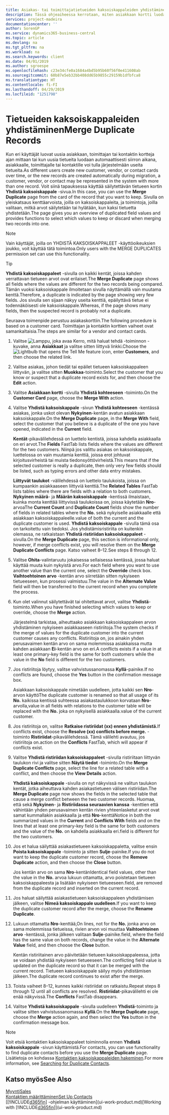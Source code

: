 ```yaml
---
title: Asiakas- tai toimittajatietueiden kaksoiskappaleiden yhdistäminen | Microsoft Docs
description: Tässä ohjeaiheessa kerrotaan, miten asiakkaan kortti luodaan rekisteröimään tietoja kustakin uudesta asiakkaasta, jolle myyt.
services: project-madeira
documentationcenter: ''
author: SorenGP
ms.service: dynamics365-business-central
ms.topic: article
ms.devlang: na
ms.tgt_pltfrm: na
ms.workload: na
ms.search.keywords: client
ms.date: 04/01/2019
ms.author: sgroespe
ms.openlocfilehash: c23e34cfe0a1684a4bd5b95b60f56f0e411608ab
ms.sourcegitcommit: 60b87e5eb32bb408dd65b9855c29159b1dfbfca8
ms.translationtype: HT
ms.contentlocale: fi-FI
ms.lasthandoff: 04/29/2019
ms.locfileid: "1251798"
---
```

# <a name="merge-duplicate-records"></a><span data-ttu-id="98fbb-103">Tietueiden kaksoiskappaleiden yhdistäminen</span><span class="sxs-lookup"><span data-stu-id="98fbb-103">Merge Duplicate Records</span></span>
<span data-ttu-id="98fbb-104">Kun eri käyttäjät luovat uusia asiakkaan, toimittajan tai kontaktin kortteja ajan mittaan tai kun uusia tietueita luodaan automaattisesti siirron aikana, asiakkaalle, toimittajalle tai kontaktille voi tulla järjestelmään useita tietueita.</span><span class="sxs-lookup"><span data-stu-id="98fbb-104">As different users create new customer, vendor, or contact cards over time, or the new records are created automatically during migration, a customer, vendor, or contact may be represented in the system with more than one record.</span></span> <span data-ttu-id="98fbb-105">Voit siinä tapauksessa käyttää säilytettävän tietueen kortin **Yhdistä kaksoiskappale** -sivua.</span><span class="sxs-lookup"><span data-stu-id="98fbb-105">In this case, you can use the **Merge Duplicate** page from the card of the record that you want to keep.</span></span> <span data-ttu-id="98fbb-106">Sivulla on yleiskatsaus kenttäarvoista, joilla on kaksoiskappaleita, ja toimintoja, joilla valitaan, mitkä arvot säilytetään tai hylätään, kun kaksi tietuetta yhdistetään.</span><span class="sxs-lookup"><span data-stu-id="98fbb-106">The page gives you an overview of duplicated field values and provides functions to select which values to keep or discard when merging two records into one.</span></span>

> [!NOTE]
> <span data-ttu-id="98fbb-107">Vain käyttäjät, joilla on YHDISTÄ KAKSOISKAPPALEET -käyttöoikeuksien joukko, voit käyttää tätä toimintoa.</span><span class="sxs-lookup"><span data-stu-id="98fbb-107">Only users with the MERGE DUPLICATES permission set can use this functionality.</span></span>

> [!TIP]
> <span data-ttu-id="98fbb-108">**Yhdistä kaksoiskappaleet** -sivulla on kaikki kentät, joissa kahden verrattavan tietueen arvot ovat erilaiset.</span><span class="sxs-lookup"><span data-stu-id="98fbb-108">The **Merge Duplicate** page shows all fields where the values are different for the two records being compared.</span></span> <span data-ttu-id="98fbb-109">Tämän vuoksi kaksoiskappale ilmoitetaan sivulla näyttämällä vain muutama kenttä.</span><span class="sxs-lookup"><span data-stu-id="98fbb-109">Therefore, a duplicate is indicated by the page showing very few fields.</span></span> <span data-ttu-id="98fbb-110">Jos sivulla sen sijaan näkyy useita kenttiä, epäilyttävä tietue ei todennäköisesti ole kaksoiskappale.</span><span class="sxs-lookup"><span data-stu-id="98fbb-110">Whereas, if the page shows many fields, then the suspected record is probably not a duplicate.</span></span>

<span data-ttu-id="98fbb-111">Seuraava toimenpide perustuu asiakaskorttiin.</span><span class="sxs-lookup"><span data-stu-id="98fbb-111">The following procedure is based on a customer card.</span></span> <span data-ttu-id="98fbb-112">Toimittajan ja kontaktin korttien vaiheet ovat samankaltaisia.</span><span class="sxs-lookup"><span data-stu-id="98fbb-112">The steps are similar for a vendor  and contact cards.</span></span>

1. <span data-ttu-id="98fbb-113">Valitse ![Lamppu, joka avaa Kerro, mitä haluat tehdä -toiminnon](media/ui-search/search_small.png "Kerro, mitä haluat tehdä") -kuvake, anna **Asiakkaat** ja valitse sitten liittyvä linkki.</span><span class="sxs-lookup"><span data-stu-id="98fbb-113">Choose the ![Lightbulb that opens the Tell Me feature](media/ui-search/search_small.png "Tell me what you want to do") icon, enter **Customers**, and then choose the related link.</span></span>
2. <span data-ttu-id="98fbb-114">Valitse asiakas, johon tiedät tai epäilet tietueen kaksoiskappaleen liittyvän, ja valitse sitten **Muokkaa**-toiminto.</span><span class="sxs-lookup"><span data-stu-id="98fbb-114">Select the customer that you know or suspect that a duplicate record exists for, and then choose the **Edit** action.</span></span>
3. <span data-ttu-id="98fbb-115">Valitse **Asiakkaan kortti** -sivulla **Yhdistä kohteeseen** -toiminto.</span><span class="sxs-lookup"><span data-stu-id="98fbb-115">On the **Customer Card** page, choose the **Merge With** action.</span></span>
4. <span data-ttu-id="98fbb-116">Valitse **Yhdistä kaksoiskappale** -sivun **Yhdistä kohteeseen** -kentässä asiakas, jonka uskot olevan **Nykyinen**-kentän avatun asiakkaan kaksoiskappale.</span><span class="sxs-lookup"><span data-stu-id="98fbb-116">On the **Merge Duplicate** page, in the **Merge With** field, select the customer that you believe is a duplicate of the one you have opened, indicated in the **Current** field.</span></span>

    <span data-ttu-id="98fbb-117">**Kentät**-pikavälilehdessä on luettelo kentistä, joissa kahdella asiakkaalla on eri arvot.</span><span class="sxs-lookup"><span data-stu-id="98fbb-117">The **Fields** FastTab lists fields where the values are different for the two customers.</span></span> <span data-ttu-id="98fbb-118">Niinpä jos valittu asiakas on kaksoiskappale, luettelossa on vain muutamia kenttiä, joissa erot johtuvat kirjoitusvirheistä tai muista tiedonsyöttövirheistä.</span><span class="sxs-lookup"><span data-stu-id="98fbb-118">This means that if the selected customer is really a duplicate, then only very few fields should be listed, such as typing errors and other data entry mistakes.</span></span>

    <span data-ttu-id="98fbb-119">**Liittyvät taulukot** -välilehdessä on luettelo taulukoista, joissa on kumpaankin asiakkaaseen liittyviä kenttiä.</span><span class="sxs-lookup"><span data-stu-id="98fbb-119">The **Related Tables** FastTab lists tables where there are fields with a relation to both customers.</span></span> <span data-ttu-id="98fbb-120">**Nykyinen määrä**- ja **Määrän kaksoiskappale** -kentissä ilmaistaan, kuinka monta kenttää liittyvissä taulukoissa on, joissa käytetään **Nro**-arvoa</span><span class="sxs-lookup"><span data-stu-id="98fbb-120">The **Current Count** and **Duplicate Count** fields show the number of fields in related tables where the **No.**</span></span> <span data-ttu-id="98fbb-121">sekä nykyiselle asiakkaalle että asiakkaan kaksoiskappaleelle.</span><span class="sxs-lookup"><span data-stu-id="98fbb-121">value of both the current and the duplicate customer is used.</span></span> <span data-ttu-id="98fbb-122">**Yhdistä kaksoiskappale** -sivulla tämä osa on tarkoitettu vain tiedoksi. Jos yhdistämisristiriita on kuitenkin olemassa, ne ratkaistaan **Yhdistä ristiriidan kaksoiskappaleet** -sivulla.</span><span class="sxs-lookup"><span data-stu-id="98fbb-122">On the **Merge Duplicate** page, this section is informational only, however, if merge conflicts exist, you will resolve them on the **Merge Duplicate Conflicts** page.</span></span> <span data-ttu-id="98fbb-123">Katso vaiheet 8–12.</span><span class="sxs-lookup"><span data-stu-id="98fbb-123">See steps 8 through 12.</span></span>   

5. <span data-ttu-id="98fbb-124">Valitse **Ohita**-valintaruutu jokaisessa sellaisessa kentässä, jossa haluat käyttää muuta kuin nykyistä arvo.</span><span class="sxs-lookup"><span data-stu-id="98fbb-124">For each field where you want to use another value than the current one, select the **Override** check box.</span></span> <span data-ttu-id="98fbb-125">**Vaihtoehtoinen arvo** -kentän arvo siirretään sitten nykyiseen tietueeseen, kun prosessi valmistuu.</span><span class="sxs-lookup"><span data-stu-id="98fbb-125">The value in the **Alternate Value** field will then be transferred to the current record when you complete the process.</span></span>
6. <span data-ttu-id="98fbb-126">Kun olet valinnut säilytettävät tai ohitettavat arvot, valitse **Yhdistä**-toiminto.</span><span class="sxs-lookup"><span data-stu-id="98fbb-126">When you have finished selecting which values to keep or override, choose the **Merge** action.</span></span>

    <span data-ttu-id="98fbb-127">Järjestelmä tarkistaa, aiheuttaako asiakkaan kaksoiskappaleen arvon yhdistäminen nykyiseen asiakkaaseen ristiriitoja.</span><span class="sxs-lookup"><span data-stu-id="98fbb-127">The system checks if the merge of values for the duplicate customer into the current customer causes any conflicts.</span></span> <span data-ttu-id="98fbb-128">Ristiriitoja on, jos ainakin yhden perusavaimen kentän arvo on sama molemmissa asiakkaissa mutta kahden asiakkaan **Ei**-kentän arvo on eri.</span><span class="sxs-lookup"><span data-stu-id="98fbb-128">A conflicts exists if a value in at least one primary-key field is the same for both customers while the value in the **No** field is different for the two customers.</span></span>

7. <span data-ttu-id="98fbb-129">Jos ristiriitoja löytyy, valitse vahvistussanomassa **Kyllä**-painike.</span><span class="sxs-lookup"><span data-stu-id="98fbb-129">If no conflicts are found, choose the **Yes** button in the confirmation message box.</span></span>

    <span data-ttu-id="98fbb-130">Asiakkaan kaksoiskappale nimetään uudelleen, jotta kaikki sen **Nro**-arvon käyttö</span><span class="sxs-lookup"><span data-stu-id="98fbb-130">The duplicate customer is renamed so that all usage of its **No.**</span></span> <span data-ttu-id="98fbb-131">kaikissa kentissä suhteessa asiakastaulukkoon korvataan **Nro**-arvolla,</span><span class="sxs-lookup"><span data-stu-id="98fbb-131">value in all fields with relations to the customer table will be replaced with the **No.**</span></span> <span data-ttu-id="98fbb-132">joka on nykyisellä asiakkaalla.</span><span class="sxs-lookup"><span data-stu-id="98fbb-132">value of the current customer.</span></span>
8. <span data-ttu-id="98fbb-133">Jos ristiriitoja on, valitse **Ratkaise ristiriidat (xx) ennen yhdistämistä.**</span><span class="sxs-lookup"><span data-stu-id="98fbb-133">If conflicts exist, choose the **Resolve (xx) conflicts before merge.**</span></span> <span data-ttu-id="98fbb-134">-toiminto **Ristiriidat**-pikavälilehdessä. Tämä välilehti avautuu, jos ristiriitoja on.</span><span class="sxs-lookup"><span data-stu-id="98fbb-134">action on the **Conflicts** FastTab, which will appear if conflicts exist.</span></span>
9. <span data-ttu-id="98fbb-135">Valitse **Yhdistä ristiriidan kaksoiskappaleet** -sivulla ristiriitaan liittyvän taulukon rivi ja valitse sitten **Näytä tiedot** -toiminto.</span><span class="sxs-lookup"><span data-stu-id="98fbb-135">On the **Merge Duplicate Conflicts** page, select the line for a related table with a conflict, and then choose the **View Details** action.</span></span>

    <span data-ttu-id="98fbb-136">**Yhdistä kaksoiskappale** -sivulla on nyt näkyvissä ne valitun taulukon kentät, jotka aiheuttava kahden asiakastietueen välisen ristiriidan.</span><span class="sxs-lookup"><span data-stu-id="98fbb-136">The **Merge Duplicate** page now shows the fields in the selected table that cause a merge conflict between the two customer records.</span></span> <span data-ttu-id="98fbb-137">Huomaa, että sekä **Nykyinen**- ja **Ristiriidassa seuraavien kanssa** -kenttien että vähintään yhden perusavaimen kentän rivien yhteenlasketut arvot ovat samat kummallakin asiakkaalla ja että **Nro**-kenttä</span><span class="sxs-lookup"><span data-stu-id="98fbb-137">Notice in both the summarized values in the **Current** and **Conflicts With** fields and on the lines that at least one primary-key field is the same for both customers and the value of the **No.**</span></span> <span data-ttu-id="98fbb-138">on kahdella asiakkaalla eri.</span><span class="sxs-lookup"><span data-stu-id="98fbb-138">field is different for the two customers.</span></span>   
10. <span data-ttu-id="98fbb-139">Jos et halua säilyttää asiakastietueen kaksoiskappaletta, valitse ensin **Poista kaksoiskappale** -toiminto ja sitten **Sulje**-painike.</span><span class="sxs-lookup"><span data-stu-id="98fbb-139">If you do not want to keep the duplicate customer record, choose the **Remove Duplicate** action, and then choose the **Close** button.</span></span>

    <span data-ttu-id="98fbb-140">Jos kentän arvo on sama **Nro**-kentän</span><span class="sxs-lookup"><span data-stu-id="98fbb-140">Identical field values, other than the value in the **No.**</span></span> <span data-ttu-id="98fbb-141">arvoa lukuun ottamatta, arvo poistetaan tietueen kaksoiskappaleesta ja lisätään nykyiseen tietueeseen.</span><span class="sxs-lookup"><span data-stu-id="98fbb-141">field, are removed from the duplicate record and inserted on the current record.</span></span>
11. <span data-ttu-id="98fbb-142">Jos haluat säilyttää asiakastietueen kaksoiskappaleen yhdistämisen jälkeen, valitse **Nimeä kaksoiskappale uudelleen**.</span><span class="sxs-lookup"><span data-stu-id="98fbb-142">If you want to keep the duplicate customer record after the merge,  choose the **Rename Duplicate**.</span></span>
12. <span data-ttu-id="98fbb-143">Lukuun ottamatta **Nro**-kenttää,</span><span class="sxs-lookup"><span data-stu-id="98fbb-143">On lines, not for the **No.**</span></span> <span data-ttu-id="98fbb-144">jonka arvo on sama molemmissa tietueissa, rivien arvon voi muuttaa **Vaihtoehtoinen arvo** -kentässä, jonka jälkeen valitaan **Sulje**-painike.</span><span class="sxs-lookup"><span data-stu-id="98fbb-144">field, where the field has the same value on both records, change the value in the **Alternate Value** field, and then choose the **Close** button.</span></span>

    <span data-ttu-id="98fbb-145">Kentän ristiriitainen arvo päivitetään tietueen kaksoiskappaleessa, jotta se voidaan yhdistää nykyiseen tietueeseen.</span><span class="sxs-lookup"><span data-stu-id="98fbb-145">The conflicting field value is updated on the duplicate record so that it can be merged with the current record.</span></span> <span data-ttu-id="98fbb-146">Tietueen kaksoiskappale säilyy myös yhdistämisen jälkeen.</span><span class="sxs-lookup"><span data-stu-id="98fbb-146">The duplicate record continues to exist after the merge.</span></span>
13. <span data-ttu-id="98fbb-147">Toista vaiheet 8–12, kunnes kaikki ristiriidat on ratkaistu.</span><span class="sxs-lookup"><span data-stu-id="98fbb-147">Repeat steps 8 through 12 until all conflicts are resolved.</span></span> <span data-ttu-id="98fbb-148">**Ristiriidat**-pikavälilehti ei ole enää näkyvissä.</span><span class="sxs-lookup"><span data-stu-id="98fbb-148">The **Conflicts** FastTab disappears.</span></span>
14. <span data-ttu-id="98fbb-149">Valitse **Yhdistä kaksoiskappale** -sivulla uudelleen **Yhdistä**-toiminto ja valitse sitten vahvistussanomassa **Kyllä**.</span><span class="sxs-lookup"><span data-stu-id="98fbb-149">On the **Merge Duplicate** page, choose the **Merge** action again, and then select the **Yes** button in the confirmation message box.</span></span>

> [!NOTE]
> <span data-ttu-id="98fbb-150">Voit etsiä kontaktien kaksoiskappaleet toiminnolla ennen **Yhdistä kaksoiskappale** -sivun käyttämistä.</span><span class="sxs-lookup"><span data-stu-id="98fbb-150">For contacts, you can use functionality to find duplicate contacts before you use the **Merge Duplicate** page.</span></span> <span data-ttu-id="98fbb-151">Lisätietoja on kohdassa [Kontaktien kaksoiskappaleiden hakeminen](marketing-setup-contacts.md#searching-for-duplicate-contacts).</span><span class="sxs-lookup"><span data-stu-id="98fbb-151">For more information, see [Searching for Duplicate Contacts](marketing-setup-contacts.md#searching-for-duplicate-contacts).</span></span>

## <a name="see-also"></a><span data-ttu-id="98fbb-152">Katso myös</span><span class="sxs-lookup"><span data-stu-id="98fbb-152">See Also</span></span>
[<span data-ttu-id="98fbb-153">Myynti</span><span class="sxs-lookup"><span data-stu-id="98fbb-153">Sales</span></span>](sales-manage-sales.md)  
[<span data-ttu-id="98fbb-154">Kontaktien määrittäminen</span><span class="sxs-lookup"><span data-stu-id="98fbb-154">Set Up Contacts</span></span>](marketing-setup-contacts.md)  
<span data-ttu-id="98fbb-155">[[!INCLUDE[d365fin](includes/d365fin_md.md)] -ohjelman käyttäminen](ui-work-product.md)</span><span class="sxs-lookup"><span data-stu-id="98fbb-155">[Working with [!INCLUDE[d365fin](includes/d365fin_md.md)]](ui-work-product.md)</span></span>
